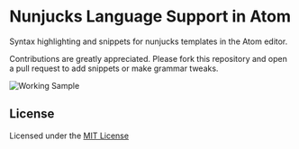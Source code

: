 # Nunjucks Language Support in Atom

Syntax highlighting and snippets for nunjucks templates in the Atom editor.

Contributions are greatly appreciated.
Please fork this repository and open a pull request to add snippets or make grammar tweaks.

![Working Sample](https://raw.githubusercontent.com/alohaas/language-nunjucks/master/screengif/screen1.gif)

## License
Licensed under the [MIT License](https://raw.githubusercontent.com/alohaas/language-nunjucks/master/LICENSE.md)
